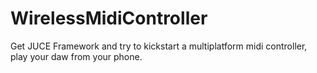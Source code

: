 # WirelessMidiController
Get JUCE Framework and try to kickstart a multiplatform midi controller, play your daw from your phone.
